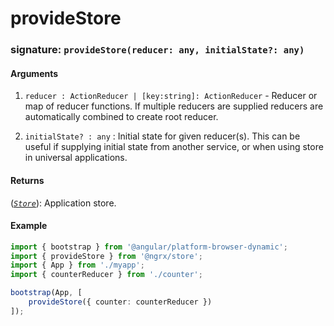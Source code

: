 # provideStore
### signature: `provideStore(reducer: any, initialState?: any)`

#### Arguments

1. `reducer : ActionReducer | [key:string]: ActionReducer` - Reducer or map of reducer functions. If multiple reducers are supplied reducers are 
automatically combined to create root reducer.

2. `initialState? : any` : Initial state for given reducer(s). This can be useful if supplying initial state from another service, 
or when using store in universal applications.

#### Returns
([*`Store`*](store.md)): Application store.

#### Example
```ts
import { bootstrap } from '@angular/platform-browser-dynamic';
import { provideStore } from '@ngrx/store';
import { App } from './myapp';
import { counterReducer } from './counter';

bootstrap(App, [
	provideStore({ counter: counterReducer })
]);
```